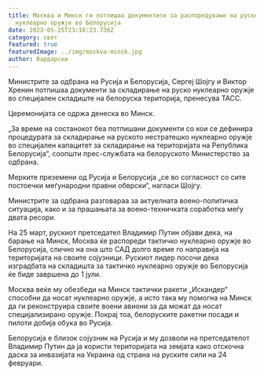 ```yaml
---
title: Москва и Минск ги потпишаа документите за распоредување на руско
  нуклеарно оружје во Белорусија
date: 2023-05-25T23:16:23.736Z
category: свет
featured: true
featuredImage: ../img/moskva-minsk.jpg
author: Вардарски
---
```

Министрите за одбрана на Русија и Белорусија, Сергеј Шојгу и Виктор Хренин потпишаа документи за складирање на руско нуклеарно оружје во специјален складиште на белоруска територија, пренесува ТАСС.

Церемонијата се одржа денеска во Минск.

„За време на состанокот беа потпишани документи со кои се дефинира процедурата за складирање на руското нестратешко нуклеарно оружје во специјален капацитет за складирање на територијата на Република Белорусија“, соопшти прес-службата на белоруското Министерство за одбрана.

Мерките преземени од Русија и Белорусија „се во согласност со сите постоечки меѓународни правни обврски“, нагласи Шојгу.

Министрите за одбрана разговараа за актуелната воено-политичка ситуација, како и за прашањата за воено-техничката соработка меѓу двата ресори.

На 25 март, рускиот претседател Владимир Путин објави дека, на барање на Минск, Москва ќе распореди тактичко нуклеарно оружје во Белорусија, слично на она што САД долго време го направија на територијата на своите сојузници. Рускиот лидер посочи дека изградбата на складишта за тактичко нуклеарно оружје во Белорусија ќе биде завршена до 1 јули.

Москва веќе му обезбеди на Минск тактички ракети „Искандер“ способни да носат нуклеарно оружје, а исто така му помогна на Минск да ги реконструира своите воени авиони за да можат да носат специјализирано оружје. Покрај тоа, белоруските ракетни посади и пилоти добија обука во Русија.

Белорусија е близок сојузник на Русија и му дозволи на претседателот Владимир Путин да ја користи територијата на земјата како отскочна даска за инвазијата на Украина од страна на руските сили на 24 февруари.